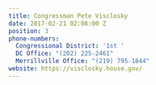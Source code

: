```yaml
---
title: Congressman Pete Visclosky
date: 2017-02-21 02:08:00 Z
position: 3
phone-numbers:
  Congressional District: '1st '
  DC Office: "(202) 225-2461"
  Merrillville Office: "(219) 795-1844"
website: https://visclosky.house.gov/
---
```


